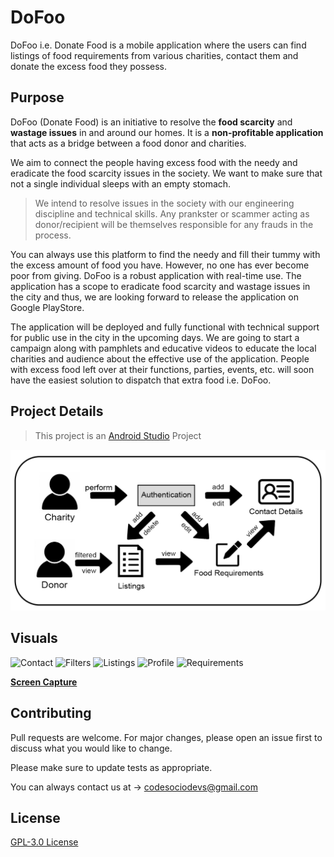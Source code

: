# DoFoo

DoFoo i.e. Donate Food is a mobile application where the users can find listings of food requirements from various charities, contact them and donate the excess food they possess.

## Purpose

DoFoo (Donate Food) is an initiative to resolve the **food scarcity** and **wastage issues**
in and around our homes. It is a **non-profitable application** that acts as a bridge between
a food donor and charities.

We aim to connect the people having excess food with the needy and eradicate the food
scarcity issues in the society. We want to make sure that not a single individual sleeps
with an empty stomach.

>We intend to resolve issues in the society with our engineering discipline and technical
skills. Any prankster or scammer acting as donor/recipient will be themselves responsible
for any frauds in the process.

You can always use this platform to find the needy and fill their tummy with the excess
amount of food you have. However, no one has ever become poor from giving.
DoFoo is a robust application with real-time use. The application has a scope to eradicate
food scarcity and wastage issues in the city and thus, we are looking forward to release
the application on Google PlayStore.

The application will be deployed and fully functional with technical support for public use
in the city in the upcoming days. We are going to start a campaign along with pamphlets
and educative videos to educate the local charities and audience about the effective use
of the application. People with excess food left over at their functions, parties, events,
etc. will soon have the easiest solution to dispatch that extra food i.e. DoFoo.

## Project Details
> This project is an [Android Studio](https://developer.android.com/studio) Project

![Architecture Diagram](https://github.com/CodeSocio/DoFoo/blob/master/Docs/Architecture%20Diagram.png)

## Visuals
<img src = "../master/Docs/Contact.png" height="400" width="300" alt="Contact">
<img src = "../master/Docs/Filters.png" height="400" width="300" alt="Filters">
<img src = "../master/Docs/Listings.png" height="400" width="300" alt="Listings">
<img src = "../master/Docs/Profile.png" height="400" width="300" alt="Profile">
<img src = "../master/Docs/Requirements.png" height="400" width="300" alt="Requirements">

**[Screen Capture](https://github.com/CodeSocio/DoFoo/blob/master/Docs/DoFoo%20Recording.mp4)**

## Contributing
Pull requests are welcome. For major changes, please open an issue first to discuss what you would like to change.

Please make sure to update tests as appropriate.

You can always contact us at -> [codesociodevs@gmail.com](mailto:codesociodevs@gmail.com)

## License
[GPL-3.0 License](https://github.com/CodeSocio/DoFoo/blob/master/LICENSE.md)